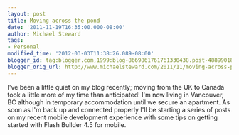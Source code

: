 ```yaml
---
layout: post
title: Moving across the pond
date: '2011-11-19T16:35:00.000-08:00'
author: Michael Steward
tags:
- Personal
modified_time: '2012-03-03T11:38:26.089-08:00'
blogger_id: tag:blogger.com,1999:blog-8669861761761330438.post-4889901831557006496
blogger_orig_url: http://www.michaelsteward.com/2011/11/moving-across-pond.html
---
```


I've been a little quiet on my blog recently; moving from the UK to Canada took a little more of my time than anticipated! I'm now living in Vancouver, BC although in temporary accommodation until we secure an apartment.  As soon as I'm back up and connected properly I'll be starting a series of posts on my recent mobile development experience with some tips on getting started with Flash Builder 4.5 for mobile.